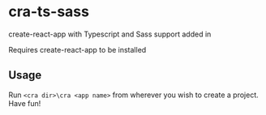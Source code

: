 # cra-ts-sass
create-react-app with Typescript and Sass support added in

Requires create-react-app to be installed

## Usage
Run `<cra dir>\cra <app name>` from wherever you wish to create a project. Have fun!
